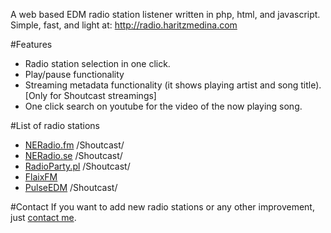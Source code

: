 A web based EDM radio station listener written in php, html, and javascript. Simple, fast, and light at:
http://radio.haritzmedina.com

#Features
* Radio station selection in one click.
* Play/pause functionality
* Streaming metadata functionality (it shows playing artist and song title). [Only for Shoutcast streamings]
* One click search on youtube for the video of the now playing song.

#List of radio stations
* [NERadio.fm](http://www.neradio.com/) /Shoutcast/
* [NERadio.se](http://neradio.se/) /Shoutcast/
* [RadioParty.pl](http://radioparty.pl/) /Shoutcast/
* [FlaixFM](http://www.flaixfm.cat/)
* [PulseEDM](http://www.streamlicensing.com/stations/sadanceradio/pulseEDM.html) /Shoutcast/

#Contact
If you want to add new radio stations or any other improvement, just [contact me](mailto:me@haritzmedina.com).